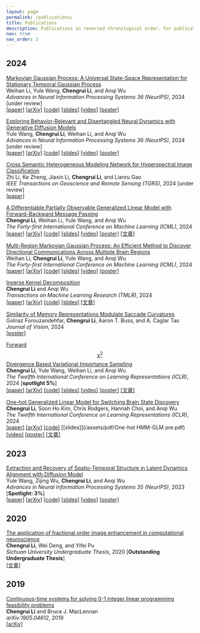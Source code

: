 ```yaml
---
layout: page
permalink: /publications/
title: Publications
description: Publications in reversed chronological order. For publications by categories, please see my <a href='/cv/'>CV</a>. 
nav: true
nav_order: 2
---
```


<!-- _pages/publications.md -->

## 2024
[Markovian Gaussian Process: A Universal State-Space Representation for Stationary Temporal Gaussian Process]()  
Weihan Li, Yule Wang, **Chengrui Li**, and Anqi Wu  
*Advances in Neural Information Processing Systems 36 (NeurIPS)*, 2024 [under review]  
[[paper]]()  [[arXiv]]()  [[code]]()  [[slides]]()  [[video]]()  [[poster]]()

[Exploring Behavior-Relevant and Disentangled Neural Dynamics with Generative Diffusion Models]()  
Yule Wang, **Chengrui Li**, Weihan Li, and Anqi Wu  
*Advances in Neural Information Processing Systems 36 (NeurIPS)*, 2024 [under review]  
[[paper]]()  [[arXiv]]()  [[code]]()  [[slides]]()  [[video]]()  [[poster]]()

[Cross Semantic Heterogeneous Modeling Network for Hyperspectral Image Classification]()  
Zhi Li, Ke Zheng, Jiaxin Li, **Chengrui Li**, and Lianru Gao  
*IEEE Transactions on Geoscience and Remote Sensing (TGRS)*, 2024 [under review]  
[[paper]]()

[A Differentiable Partially Observable Generalized Linear Model with Forward-Backward Message Passing](https://openreview.net/forum?id=2FKzbEE24s)  
**Chengrui Li**, Weihan Li, Yule Wang, and Anqi Wu  
*The Forty-first International Conference on Machine Learning (ICML)*, 2024  
[[paper]](https://openreview.net/pdf?id=2FKzbEE24s)  [[arXiv]](https://arxiv.org/abs/2402.01263)  [[code]](https://github.com/JerrySoybean/poglm)  [[slides]](/assets/pdf/diffPOGLM%20pre.pdf)  [[video]](https://www.youtube.com/watch?v=GAK0d4WGQ7E)  [[poster]](/assets/pdf/diffPOGLM%20ICML%202024%20poster.pdf)  [[文章]](/assets/pdf/softPOGLM_ICML_2024_中文.pdf)

[Multi-Region Markovian Gaussian Process: An Efficient Method to Discover Directional Communications Across Multiple Brain Regions](https://openreview.net/forum?id=us6zMORsMe)  
Weihan Li, **Chengrui Li**, Yule Wang, and Anqi Wu  
*The Forty-first International Conference on Machine Learning (ICML)*, 2024  
[[paper]](https://openreview.net/pdf?id=2FKzbEE24s)  [[arXiv]](https://arxiv.org/abs/2402.02686)  [[code]](https://github.com/JerrySoybean/poglm)  [[slides]]()  [[video]]()  [[poster]]()

[Inverse Kernel Decomposition](https://openreview.net/pdf?id=H4OE7toXpa)  
**Chengrui Li** and Anqi Wu  
*Transactions on Machine Learning Research (TMLR)*, 2024  
[[paper]](https://openreview.net/pdf?id=H4OE7toXpa)  [[arXiv]](https://arxiv.org/abs/2211.05961)  [[code]](https://github.com/JerrySoybean/ikd)  [[slides]](/assets/pdf/IKD%20pre.pdf)  [[文章]](/assets/pdf/IKD_TMLR_中文.pdf)

[Similarity of Memory Representations Modulate Saccade Curvatures](https://www.visionsciences.org/presentation/?id=1434)  
Golnaz Forouzandehfar, **Chengrui Li**, Aaron T. Buss, and A. Caglar Tas  
*Journal of Vision*, 2024  
[[poster]](/assets/pdf/VSS2024_Trajectory_Poster1_ct.pdf)

[Forward $$\chi^2$$ Divergence Based Variational Importance Sampling](https://openreview.net/forum?id=HD5Y7M8Xdk)  
**Chengrui Li**, Yule Wang, Weihan Li, and Anqi Wu  
*The Twelfth International Conference on Learning Representations (ICLR)*, 2024 [**spotlight 5%**]  
[[paper]](https://openreview.net/pdf?id=HD5Y7M8Xdk)  [[arXiv]](https://arxiv.org/abs/2311.02516)  [[code]](https://github.com/JerrySoybean/vis)  [[slides]](/assets/pdf/VIS%20pre.pdf)  [[video]](https://recorder-v3.slideslive.com/#/share?share=90867&s=74d1bcf6-2f97-43d0-b0a4-87ad795d5602)  [[poster]](/assets/pdf/VIS%20ICLR%202024%20poster.pdf)  [[文章]](/assets/pdf/VIS_ICLR_2024_中文.pdf)

[One-hot Generalized Linear Model for Switching Brain State Discovery](https://openreview.net/forum?id=MREQ0k6qvD)  
**Chengrui Li**, Soon Ho Kim, Chris Rodgers, Hannah Choi, and Anqi Wu  
*The Twelfth International Conference on Learning Representations (ICLR)*, 2024  
[[paper]](https://openreview.net/pdf?id=MREQ0k6qvD)  [[arXiv]](https://arxiv.org/abs/2310.15263)  [[code]](https://github.com/JerrySoybean/onehot-hmmglm)  [[slides]](/assets/pdf/One-hot HMM-GLM pre.pdf)  [[video]](https://recorder-v3.slideslive.com/?share=90866&s=36c13cb1-072a-49bf-a85a-34718072e363)  [[poster]](/assets/pdf/One-hot%20HMM-GLM%20ICLR%202024%20poster.pdf)  [[文章]](/assets/pdf/OnehotHMMGLM_ICLR_2024_中文.pdf)

## 2023
[Extraction and Recovery of Spatio-Temporal Structure in Latent Dynamics Alignment with Diffusion Model](https://neurips.cc/virtual/2023/poster/72520)  
Yule Wang, Zijing Wu, **Chengrui Li**, and Anqi Wu  
*Advances in Neural Information Processing Systems 35 (NeurIPS)*, 2023 [**Spotlight: 3%**]  
[[paper]](https://proceedings.neurips.cc/paper_files/paper/2023/hash/7abbcb05a5d55157ede410bb718e32d7-Abstract-Conference.html)  [[arXiv]](https://arxiv.org/abs/2306.06138)  [[code]](https://github.com/alexwangNTL/ERDiff)  [[slides]](https://neurips.cc/media/neurips-2023/Slides/72520.pdf)  [[video]](https://neurips.cc/virtual/2023/poster/72520)  [[poster]](https://neurips.cc/media/PosterPDFs/NeurIPS%202023/72520.png?t=1701561495.0777147)

## 2020
[The application of fractional order image enhancement in computational neuroscience](/assets/pdf/本科毕业论文.pdf)  
**Chengrui Li**, Wei Deng, and Yifei Pu  
*Sichuan University Undergraduate Thesis*, 2020 [**Outstanding Undergraduate Thesis**]  
[[文章]](/assets/pdf/本科毕业论文.pdf)

## 2019
[Continuous-time systems for solving 0-1 integer linear programming feasibility problems](https://arxiv.org/abs/1905.04612)  
**Chengrui Li** and Bruce J. MacLennan  
*arXiv:1905.04612*, 2019  
[[arXiv]](https://arxiv.org/abs/1905.04612)
